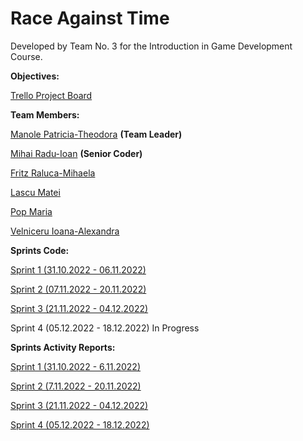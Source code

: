 # Race Against Time

Developed by Team No. 3 for the Introduction in Game Development Course.

**Objectives:**

[Trello Project Board](https://trello.com/b/WVgVTL46/race-against-time)

**Team Members:**

[Manole Patricia-Theodora](https://github.com/PatriciaManole) **(Team Leader)**

[Mihai Radu-Ioan](https://github.com/rimihai2001) **(Senior Coder)**

[Fritz Raluca-Mihaela](https://github.com/ralucafritz)

[Lascu Matei](https://github.com/MatLasc)

[Pop Maria](https://github.com/MariaPop24)

[Velniceru Ioana-Alexandra](https://github.com/ioana-velniceru)




**Sprints Code:**

[Sprint 1 (31.10.2022 - 06.11.2022)](https://github.com/rimihai2001/Game-Dev-3DRunner/tree/f0d52ef21b7580fc60947dc31c3be8ec410ec677)

[Sprint 2 (07.11.2022 - 20.11.2022)](https://github.com/rimihai2001/Game-Dev-3DRunner/tree/e84ec9e7804f6ef0f99982bd2473856d6cd35e97)

[Sprint 3 (21.11.2022 - 04.12.2022)](https://github.com/rimihai2001/Game-Dev-3DRunner/tree/8ca1207b157d788ea60556ecf069c491f1908697)

Sprint 4 (05.12.2022 - 18.12.2022) In Progress





**Sprints Activity Reports:**

[Sprint 1 (31.10.2022 - 6.11.2022)](https://github.com/rimihai2001/Game-Dev-3DRunner/blob/main/Activity%20Reports/Echipa%203%20Raport%20obiective%20implementate%20Sprint%201.pdf)

[Sprint 2 (7.11.2022 - 20.11.2022)](https://github.com/rimihai2001/Game-Dev-3DRunner/blob/main/Activity%20Reports/Echipa%203%20-%20Raport%20Obiective%20Indeplinite%20-%20%20Sprint%202.pdf)

[Sprint 3 (21.11.2022 - 04.12.2022)](https://github.com/rimihai2001/Game-Dev-3DRunner/blob/main/Activity%20Reports/Raport%20Obiective%20Indeplinite%20-%20Sprint%203.pdf)

[Sprint 4 (05.12.2022 - 18.12.2022)](https://github.com/rimihai2001/Game-Dev-3DRunner/blob/main/Activity%20Reports/Raport%20Obiective%20Indeplinite%20Sprint%204.pdf)




